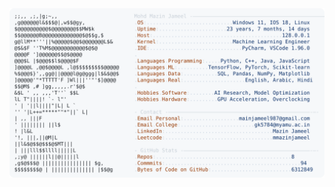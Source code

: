 <picture>
  <source srcset="https://raw.githubusercontent.com/mmazinjameel/mmazinjameel/main/dark_mode.svg?v=1750306770" media="(prefers-color-scheme: dark)">
  <img src="https://raw.githubusercontent.com/mmazinjameel/mmazinjameel/main/light_mode.svg?v=1750306770">
</picture>
